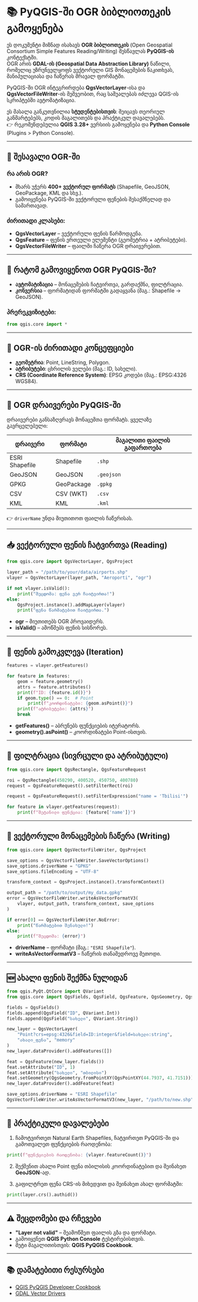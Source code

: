 # 📚 PyQGIS-ში OGR ბიბლიოთეკის გამოყენება

ეს დოკუმენტი მიზნად ისახავს **OGR ბიბლიოთეკის** (Open Geospatial Consortium Simple Features Reading/Writing) შესწავლას **PyQGIS-ის** კონტექსტში.  
OGR არის **GDAL-ის (Geospatial Data Abstraction Library)** ნაწილი, რომელიც უზრუნველყოფს ვექტორული GIS მონაცემების წაკითხვას, მანიპულაციასა და ჩაწერას მრავალ ფორმატში.  

PyQGIS-ში OGR ინტეგრირდება **QgsVectorLayer**-ისა და **QgsVectorFileWriter**-ის მეშვეობით, რაც საშუალებას იძლევა QGIS-ის სკრიპტებში ავტომატიზაცია.  

ეს მასალა განკუთვნილია **სტუდენტებისთვის**: შეიცავს თეორიულ განმარტებებს, კოდის მაგალითებს და პრაქტიკულ დავალებებს.  
👉 რეკომენდებულია **QGIS 3.28+** ვერსიის გამოყენება და **Python Console** (Plugins > Python Console).  

---

## 🔹 შესავალი OGR-ში

### რა არის OGR?
- მხარს უჭერს **400+ ვექტორულ ფორმატს** (Shapefile, GeoJSON, GeoPackage, KML და სხვ.).  
- გამოიყენება PyQGIS-ში ვექტორული ფენების შესაქმნელად და სამართავად.  

### ძირითადი კლასები:
- **QgsVectorLayer** – ვექტორული ფენის წარმოდგენა.  
- **QgsFeature** – ფენის ერთეული ელემენტი (გეომეტრია + ატრიბუტები).  
- **QgsVectorFileWriter** – ფაილში ჩაწერა OGR დრაივერებით.  

---

## 🚀 რატომ გამოვიყენოთ OGR PyQGIS-ში?

- **ავტომატიზაცია** – მონაცემების ჩატვირთვა, გარდაქმნა, ფილტრაცია.  
- **კონვერსია** – ფორმატიდან ფორმატში გადაყვანა (მაგ.: Shapefile → GeoJSON).  

### პრერეკვიზიტები:
```py
from qgis.core import *
```

---

## 🧩 OGR-ის ძირითადი კონცეფციები

- **გეომეტრია**: Point, LineString, Polygon.  
- **ატრიბუტები**: ცხრილის ველები (მაგ.: ID, სახელი).  
- **CRS (Coordinate Reference System)**: EPSG კოდები (მაგ.: EPSG:4326 WGS84).  

---

## 📂 OGR დრაივერები PyQGIS-ში

დრაივერები განსაზღვრავს მონაცემთა ფორმატს. ყველაზე გავრცელებული:

| დრაივერი | ფორმატი       | მაგალითი ფაილის გაფართოება |
|----------|--------------|---------------------------|
| ESRI Shapefile | Shapefile    | `.shp` |
| GeoJSON        | GeoJSON      | `.geojson` |
| GPKG           | GeoPackage   | `.gpkg` |
| CSV            | CSV (WKT)    | `.csv` |
| KML            | KML          | `.kml` |

👉 `driverName` უნდა მიუთითოთ ფაილის ჩაწერისას.

---

## 📥 ვექტორული ფენის ჩატვირთვა (Reading)

```py
from qgis.core import QgsVectorLayer, QgsProject

layer_path = "/path/to/your/data/airports.shp"
vlayer = QgsVectorLayer(layer_path, "Aeroporti", "ogr")

if not vlayer.isValid():
    print("შეცდომა: ფენა ვერ ჩაიტვირთა!")
else:
    QgsProject.instance().addMapLayer(vlayer)
    print("ფენა წარმატებით ჩაიტვირთა.")
```

- **ogr** – მიუთითებს OGR პროვაიდერს.  
- **isValid()** – ამოწმებს ფენის სისწორეს.  

---

## 🔎 ფენის გამოკვლევა (Iteration)

```py
features = vlayer.getFeatures()

for feature in features:
    geom = feature.geometry()
    attrs = feature.attributes()
    print(f"ID: {feature.id()}")
    if geom.type() == 0:  # Point
        print(f"კოორდინატები: {geom.asPoint()}")
    print(f"ატრიბუტები: {attrs}")
    break
```

- **getFeatures()** – აბრუნებს ფუნქციების იტერატორს.  
- **geometry().asPoint()** – კოორდინატები Point-ისთვის.  

---

## 🎯 ფილტრაცია (სივრცული და ატრიბუტული)

```py
from qgis.core import QgsRectangle, QgsFeatureRequest

roi = QgsRectangle(450290, 400520, 450750, 400780)
request = QgsFeatureRequest().setFilterRect(roi)

request = QgsFeatureRequest().setFilterExpression("name = 'Tbilisi'")

for feature in vlayer.getFeatures(request):
    print(f"შეტანილი ფუნქცია: {feature['name']}")
```

---

## 💾 ვექტორული მონაცემების ჩაწერა (Writing)

```py
from qgis.core import QgsVectorFileWriter, QgsProject

save_options = QgsVectorFileWriter.SaveVectorOptions()
save_options.driverName = "GPKG"
save_options.fileEncoding = "UTF-8"

transform_context = QgsProject.instance().transformContext()

output_path = "/path/to/output/my_data.gpkg"
error = QgsVectorFileWriter.writeAsVectorFormatV3(
    vlayer, output_path, transform_context, save_options
)

if error[0] == QgsVectorFileWriter.NoError:
    print("წარმატებით შენახული!")
else:
    print(f"შეცდომა: {error}")
```

- **driverName** – ფორმატი (მაგ.: `"ESRI Shapefile"`).  
- **writeAsVectorFormatV3** – ჩაწერის თანამედროვე მეთოდი.  

---

## 🆕 ახალი ფენის შექმნა ნულიდან

```py
from qgis.PyQt.QtCore import QVariant
from qgis.core import QgsFields, QgsField, QgsFeature, QgsGeometry, QgsPointXY

fields = QgsFields()
fields.append(QgsField("ID", QVariant.Int))
fields.append(QgsField("სახელი", QVariant.String))

new_layer = QgsVectorLayer(
    "Point?crs=epsg:4326&field=ID:integer&field=სახელი:string",
    "ახალი_ფენა", "memory"
)
new_layer.dataProvider().addFeatures([])

feat = QgsFeature(new_layer.fields())
feat.setAttribute("ID", 1)
feat.setAttribute("სახელი", "თბილისი")
feat.setGeometry(QgsGeometry.fromPointXY(QgsPointXY(44.7937, 41.7151)))
new_layer.dataProvider().addFeature(feat)

save_options.driverName = "ESRI Shapefile"
QgsVectorFileWriter.writeAsVectorFormatV3(new_layer, "/path/to/new.shp", transform_context, save_options)
```

---

## 📝 პრაქტიკული დავალებები

1. ჩამოტვირთეთ Natural Earth Shapefiles, ჩატვირთეთ PyQGIS-ში და გამოთვალეთ ფუნქციების რაოდენობა:  
```py
print(f"ფუნქციების რაოდენობა: {vlayer.featureCount()}")
```

2. შექმენით ახალი Point ფენა თბილისის კოორდინატებით და შეინახეთ **GeoJSON**-ად.  

3. გაფილტრეთ ფენა CRS-ის მიხედვით და შეინახეთ ახალ ფორმატში:  
```py
print(layer.crs().authid())
```

---

## ⚠ შეცდომები და რჩევები

- **"Layer not valid"** – შეამოწმეთ ფაილის გზა და ფორმატი.  
- გამოიყენეთ **QGIS Python Console** ტესტირებისთვის.  
- მეტი მაგალითისთვის: **QGIS PyQGIS Cookbook**.  

---

## 📚 დამატებითი რესურსები

- [QGIS PyQGIS Developer Cookbook](https://docs.qgis.org)  
- [GDAL Vector Drivers](https://gdal.org/drivers/vector/index.html)  
